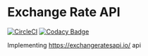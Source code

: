 # Exchange Rate API

[![CircleCI](https://circleci.com/gh/sergiopoliveira/exchange-rate.svg?style=svg)](https://circleci.com/gh/sergiopoliveira/exchange-rate)
[![Codacy Badge](https://api.codacy.com/project/badge/Grade/105ab45f3e454636a2da593839548a53)](https://www.codacy.com/app/sergiopoliveira/exchange-rate?utm_source=github.com&amp;utm_medium=referral&amp;utm_content=sergiopoliveira/exchange-rate&amp;utm_campaign=Badge_Grade)

Implementing https://exchangeratesapi.io/ api